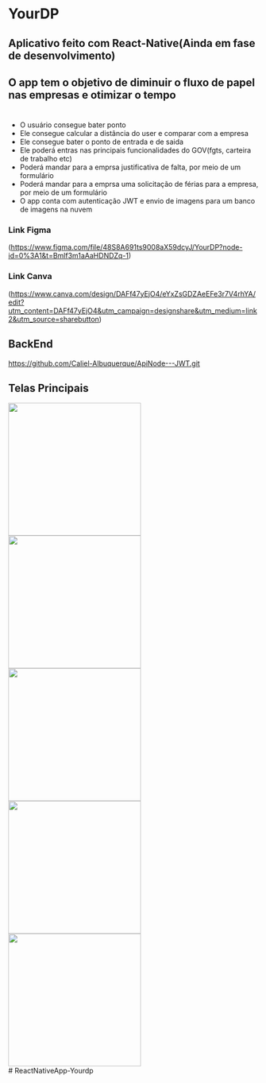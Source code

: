 # YourDP

## Aplicativo feito com React-Native(Ainda em fase de desenvolvimento)

## O app tem o objetivo de diminuir o fluxo de papel nas empresas e otimizar o tempo

# 

* O usuário consegue bater ponto
* Ele consegue calcular a distância do user e comparar com a empresa
* Ele consegue bater o ponto de entrada e de saida
* Ele poderá entras nas principais funcionalidades do GOV(fgts, carteira de trabalho etc)
* Poderá mandar para a emprsa justificativa de falta, por meio de um formulário 
* Poderá mandar para a emprsa uma solicitação de férias para a empresa, por meio de um formulário
* O app conta com autenticação JWT e envio de imagens para um banco de imagens na nuvem

### Link Figma
(https://www.figma.com/file/48S8A691ts9008aX59dcyJ/YourDP?node-id=0%3A1&t=Bmlf3m1aAaHDNDZq-1)

### Link Canva
(https://www.canva.com/design/DAFf47yEjO4/eYxZsGDZAeEFe3r7V4rhYA/edit?utm_content=DAFf47yEjO4&utm_campaign=designshare&utm_medium=link2&utm_source=sharebutton)

## BackEnd
https://github.com/Caliel-Albuquerque/ApiNode---JWT.git 
  
## Telas Principais

<div>
  <span>
    <img src="https://user-images.githubusercontent.com/105212500/232110180-e1730856-ccce-4041-9c8a-9b40c45837be.png" width="267px" hight="497px" />
  </span>
  
  <span>
    <img src="https://github.com/Caliel-Albuquerque/ReactNativeApp-Yourdp/assets/75955275/8259ac65-a721-4fea-9350-095823d8057b" width="267px" hight="497px" />
  </span>
  
  <span>
    <img src="https://github.com/Caliel-Albuquerque/ReactNativeApp-Yourdp/assets/75955275/1b597d58-502b-4f07-881d-4103fe26be14" width="267px" hight="497px" />
  </span>

  <span>
    <img src="https://github.com/Caliel-Albuquerque/ReactNativeApp-Yourdp/assets/75955275/d10bd1b3-c001-42f3-b849-a9013a92b8a6" width="267px" hight="497px" />
  </span>

  <span>
    <img src="https://github.com/Caliel-Albuquerque/ReactNativeApp-Yourdp/assets/75955275/9b832550-f503-4a8f-9156-be87f80aec21" width="267px" hight="497px" />
  </span>
</div># ReactNativeApp-Yourdp

